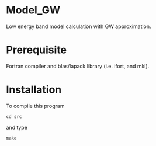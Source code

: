 # Model_GW
Low energy band model calculation with GW approximation.

# Prerequisite
Fortran compiler and blas/lapack library (i.e. ifort, and mkl).

# Installation
To compile this program
```
cd src
```
and type
```
make
```
